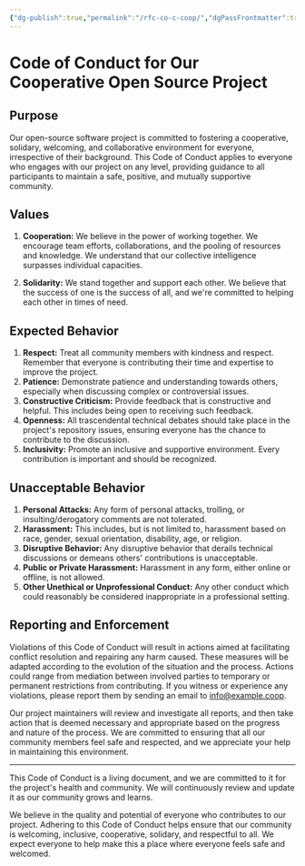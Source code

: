 ```yaml
---
{"dg-publish":true,"permalink":"/rfc-co-c-coop/","dgPassFrontmatter":true}
---
```


# Code of Conduct for Our Cooperative Open Source Project

## Purpose

Our open-source software project is committed to fostering a cooperative, solidary, welcoming, and collaborative environment for everyone, irrespective of their background. This Code of Conduct applies to everyone who engages with our project on any level, providing guidance to all participants to maintain a safe, positive, and mutually supportive community.

## Values

1. **Cooperation:** We believe in the power of working together. We encourage team efforts, collaborations, and the pooling of resources and knowledge. We understand that our collective intelligence surpasses individual capacities.

2. **Solidarity:** We stand together and support each other. We believe that the success of one is the success of all, and we're committed to helping each other in times of need.

## Expected Behavior

1. **Respect:** Treat all community members with kindness and respect. Remember that everyone is contributing their time and expertise to improve the project. 
2. **Patience:** Demonstrate patience and understanding towards others, especially when discussing complex or controversial issues.
3. **Constructive Criticism:** Provide feedback that is constructive and helpful. This includes being open to receiving such feedback. 
4. **Openness:** All trascendental technical debates should take place in the project's repository issues, ensuring everyone has the chance to contribute to the discussion.
5. **Inclusivity:** Promote an inclusive and supportive environment. Every contribution is important and should be recognized.

## Unacceptable Behavior

1. **Personal Attacks:** Any form of personal attacks, trolling, or insulting/derogatory comments are not tolerated. 
2. **Harassment:** This includes, but is not limited to, harassment based on race, gender, sexual orientation, disability, age, or religion.
3. **Disruptive Behavior:** Any disruptive behavior that derails technical discussions or demeans others' contributions is unacceptable.
4. **Public or Private Harassment:** Harassment in any form, either online or offline, is not allowed.
5. **Other Unethical or Unprofessional Conduct:** Any other conduct which could reasonably be considered inappropriate in a professional setting.

## Reporting and Enforcement

Violations of this Code of Conduct will result in actions aimed at facilitating conflict resolution and repairing any harm caused. These measures will be adapted according to the evolution of the situation and the process. Actions could range from mediation between involved parties to temporary or permanent restrictions from contributing. If you witness or experience any violations, please report them by sending an email to info@example.coop. 

Our project maintainers will review and investigate all reports, and then take action that is deemed necessary and appropriate based on the progress and nature of the process. We are committed to ensuring that all our community members feel safe and respected, and we appreciate your help in maintaining this environment.

---

This Code of Conduct is a living document, and we are committed to it for the project's health and community. We will continuously review and update it as our community grows and learns.

We believe in the quality and potential of everyone who contributes to our project. Adhering to this Code of Conduct helps ensure that our community is welcoming, inclusive, cooperative, solidary, and respectful to all. We expect everyone to help make this a place where everyone feels safe and welcomed.
